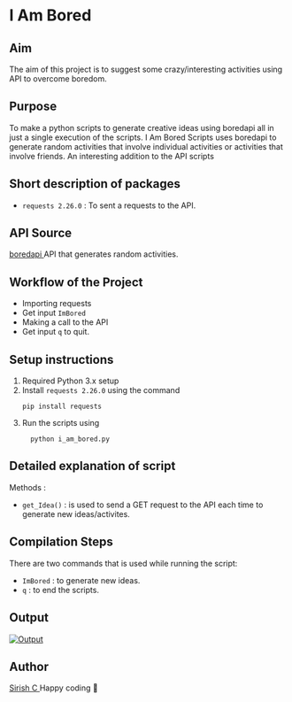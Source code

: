 # I Am Bored

## Aim
The aim of this project is to suggest some crazy/interesting activities using API to overcome boredom.

## Purpose
To make a python scripts to generate creative ideas using boredapi all in just a single execution of the scripts. I Am Bored Scripts uses boredapi to generate random activities that involve individual activities or activities that involve friends. An interesting addition to the API scripts

## Short description of packages

- ```requests 2.26.0```    : To sent a  requests to the  API.

## API Source 

[boredapi ](http://https://www.boredapi.com "boredapi ") API that generates random activities.


## Workflow of the Project
- Importing requests
- Get input  ```ImBored```
- Making a call to the API
- Get input ```q``` to quit.



## Setup instructions
1. Required  Python 3.x setup
2. Install ```requests 2.26.0``` using the command 
   ```
   pip install requests
   ```
3. Run the scripts using 
    ```
      python i_am_bored.py
    ```


## Detailed explanation of script

Methods : 
- ```get_Idea()``` :  is used to send a GET request to the API each time to generate new ideas/activites.


## Compilation Steps
There are two commands that is used while running the script:
-  `ImBored` : to generate new ideas.
- `q` : to end the scripts.


## Output
[![Output](https://github.com/SirishC/Awesome_Python_Scripts/blob/main/APIScripts/I%20am%20Bored%20API/Images/demo.png "Output")](https://github.com/SirishC/Awesome_Python_Scripts/blob/main/APIScripts/I%20am%20Bored%20API/Images/demo.png "Output")


## Author

[ Sirish C ](https://github.com/SirishC)
Happy coding 🤟

